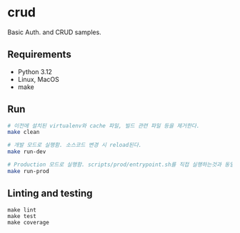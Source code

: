 # crud
Basic Auth. and CRUD samples.


## Requirements

- Python 3.12
- Linux, MacOS
- make


## Run

```bash
# 이전에 설치된 virtualenv와 cache 파일, 빌드 관련 파일 등을 제거한다.
make clean

# 개발 모드로 실행함. 소스코드 변경 시 reload된다.
make run-dev

# Production 모드로 실행함. scripts/prod/entrypoint.sh를 직접 실행하는것과 동일함
make run-prod
```


## Linting and testing

```
make lint
make test
make coverage
```
